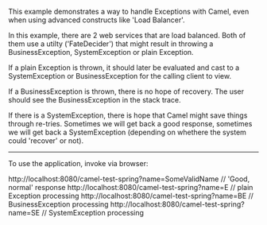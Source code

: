 This example demonstrates a way to handle Exceptions with Camel, even when using advanced constructs like 'Load Balancer'.

In this example, there are 2 web services that are load balanced.  Both of them use a utilty ('FateDecider') that might result in throwing a BusinessException, SystemException or plain Exception.

If a plain Exception is thrown, it should later be evaluated and cast to a SystemException or BusinessException for the calling client to view.

If a BusinessException is thrown, there is no hope of recovery.  The user should see the BusinessException in the stack trace.

If there is a SystemException, there is hope that Camel might save things through re-tries.  Sometimes we will get back a good response, sometimes we will get back a SystemException (depending on whethere the system could 'recover' or not).

-------------------------------------------------------------

To use the application, invoke via browser:

http://localhost:8080/camel-test-spring?name=SomeValidName     // 'Good, normal' response
http://localhost:8080/camel-test-spring?name=E                 // plain Exception processing
http://localhost:8080/camel-test-spring?name=BE                // BusinessException processing
http://localhost:8080/camel-test-spring?name=SE                // SystemException processing